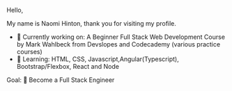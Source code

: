 Hello, 

My name is Naomi Hinton, thank you for visiting my profile.

- 🔭 Currently working on: A Beginner Full Stack Web Development Course by Mark Wahlbeck from Devslopes and Codecademy (various practice courses)
- 🌱 Learning: HTML, CSS, Javascript,Angular(Typescript), Bootstrap/Flexbox, React and Node

Goal: 🏅 Become a Full Stack Engineer


